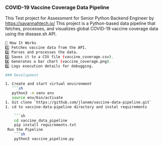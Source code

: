   
### COVID-19 Vaccine Coverage Data Pipeline

This Test project for Assessment for Senior Python Backend Engineer by https://savannahtech.io/
This project  is a Python-based data pipeline that fetches,
processes, and visualizes global COVID-19 vaccine coverage data using the disease.sh API.
```sh
🔹 How It Works
1️⃣ Fetches vaccine data from the API.
2️⃣ Parses and processes the data.
3️⃣ Saves it to a CSV file (vaccine_coverage.csv).
4️⃣ Generates a bar chart (vaccine_coverage.png).
5️⃣ Logs execution details for debugging.

### Development

1. Create and start virtual environment
   ```sh
   python3 -m venv env
   source env/bin/activate
1. Git clone `https://github.com/jlanem/vaccine-data-pipeline.git` 
1. cd to vaccine-data-pipeline directory and instal requirements

    ```sh
    cd vaccine_data_pipeline
    pip install requirements.txt
 Run the Pipeline
    ```sh
    python3 vaccine_pipeline.py
